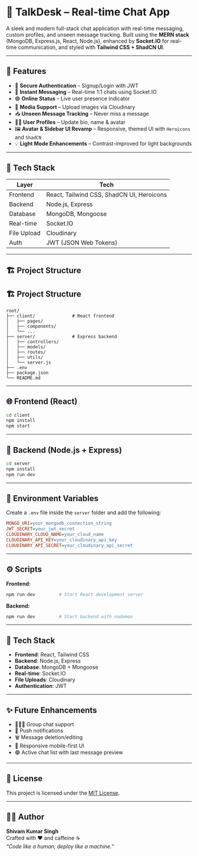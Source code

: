 # 💬 TalkDesk – Real-time Chat App

A sleek and modern full-stack chat application with real-time messaging, custom profiles, and unseen message tracking. Built using the **MERN stack** (MongoDB, Express.js, React, Node.js), enhanced by **Socket.IO** for real-time communication, and styled with **Tailwind CSS + ShadCN UI**.

---

## 🚀 Features

- 🔐 **Secure Authentication** – Signup/Login with JWT
- 💬 **Instant Messaging** – Real-time 1:1 chats using Socket.IO
- 🟢 **Online Status** – Live user presence indicator
- 📸 **Media Support** – Upload images via Cloudinary
- 📥 **Unseen Message Tracking** – Never miss a message
- 🧑‍💼 **User Profiles** – Update bio, name & avatar
- 🖼️ **Avatar & Sidebar UI Revamp** – Responsive, themed UI with `Heroicons` and `ShadCN`
- 💡 **Light Mode Enhancements** – Contrast-improved for light backgrounds

---

## 🧠 Tech Stack

| Layer        | Tech                                  |
|--------------|----------------------------------------|
| Frontend     | React, Tailwind CSS, ShadCN UI, Heroicons |
| Backend      | Node.js, Express                      |
| Database     | MongoDB, Mongoose                     |
| Real-time    | Socket.IO                             |
| File Upload  | Cloudinary                            |
| Auth         | JWT (JSON Web Tokens)                 |

---

## 🏗️ Project Structure



## 🏗️ Project Structure

```
root/
├── client/              # React frontend
│   ├── pages/
│   ├── components/
│   └── ...
├── server/              # Express backend
│   ├── controllers/
│   ├── models/
│   ├── routes/
│   ├── utils/
│   └── server.js
├── .env
├── package.json
└── README.md
```

---

## 🌐 Frontend (React)

```bash
cd client
npm install
npm start
```

---

## 🧠 Backend (Node.js + Express)

```bash
cd server
npm install
npm run dev
```

---

## 🔐 Environment Variables

Create a `.env` file inside the `server` folder and add the following:

```ini
MONGO_URI=your_mongodb_connection_string
JWT_SECRET=your_jwt_secret
CLOUDINARY_CLOUD_NAME=your_cloud_name
CLOUDINARY_API_KEY=your_cloudinary_api_key
CLOUDINARY_API_SECRET=your_cloudinary_api_secret
```

---

## ⚙️ Scripts

**Frontend:**

```bash
npm run dev         # Start React development server
```

**Backend:**

```bash
npm run dev         # Start backend with nodemon
```

---

## 🔧 Tech Stack

- **Frontend**: React, Tailwind CSS
- **Backend**: Node.js, Express
- **Database**: MongoDB + Mongoose
- **Real-time**: Socket.IO
- **File Uploads**: Cloudinary
- **Authentication**: JWT

---

## ✨ Future Enhancements

- 🧑‍🤝‍🧑 Group chat support
- 🔔 Push notifications
- 🗑️ Message deletion/editing
- 📱 Responsive mobile-first UI
- 🟢 Active chat list with last message preview

---

## 📄 License

This project is licensed under the [MIT License](LICENSE).

---

## 🙋‍♂️ Author

**Shivam Kumar Singh**  
Crafted with ❤️ and caffeine ☕  
_“Code like a human, deploy like a machine.”_

